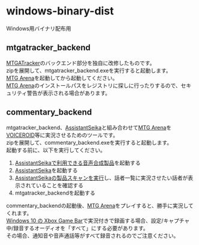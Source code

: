 # windows-binary-dist
 Windows用バイナリ配布用

## mtgatracker_backend

[MTGATracker](https://mtgatracker.com/)のバックエンド部分を独自に改修したものです。<br />
zipを展開して、mtgatracker_backend.exeを実行すると起動します。<br />
[MTG Arena](https://mtg-jp.com/mtgarena/)を起動してから起動してください。<br />
[MTG Arena](https://mtg-jp.com/mtgarena/)のインストールパスをレジストリに探しに行ったりするので、セキュリティ警告が表示される場合があります。<br />

## commentary_backend

mtgatracker_backend、[AssistantSeika](https://hgotoh.jp/wiki/doku.php/documents/voiceroid/assistantseika/start)と組み合わせて[MTG Arena](https://mtg-jp.com/mtgarena/)を[VOICEROID](https://www.ah-soft.com/voiceroid/)等に実況させるためのツールです。<br />
zipを展開して、commentary_backend.exeを実行すると起動します。<br />
起動する前に、以下を実行してください。<br />

1. [AssistantSeikaで利用できる音声合成製品](https://hgotoh.jp/wiki/doku.php/documents/voiceroid/assistantseika/assistantseika-000#%E5%AF%BE%E5%BF%9C%E8%A3%BD%E5%93%81)を起動する
2. [AssistantSeika](https://hgotoh.jp/wiki/doku.php/documents/voiceroid/assistantseika/start)を起動する
3. [AssistantSeikaの製品スキャンを実行](https://hgotoh.jp/wiki/doku.php/documents/voiceroid/assistantseika/assistantseika-000#%E4%BD%BF%E7%94%A8%E6%96%B9%E6%B3%95)し、話者一覧に実況させたい話者が表示されていることを確認する
4. mtgatracker_backendを起動する

commentary_backendの起動後、[MTG Arena](https://mtg-jp.com/mtgarena/)をプレイすると、勝手に実況してくれます。<br />
[Windows 10 の Xbox Game Bar](https://support.xbox.com/ja-JP/help/games-apps/game-setup-and-play/get-to-know-game-bar-on-windows-10)で実況付きで録画する場合、設定/キャプチャ中/録音するオーディオを「すべて」にする必要があります。<br />
その場合、通知音や音声通話等がすべて録音されるのでご注意ください。<br />
